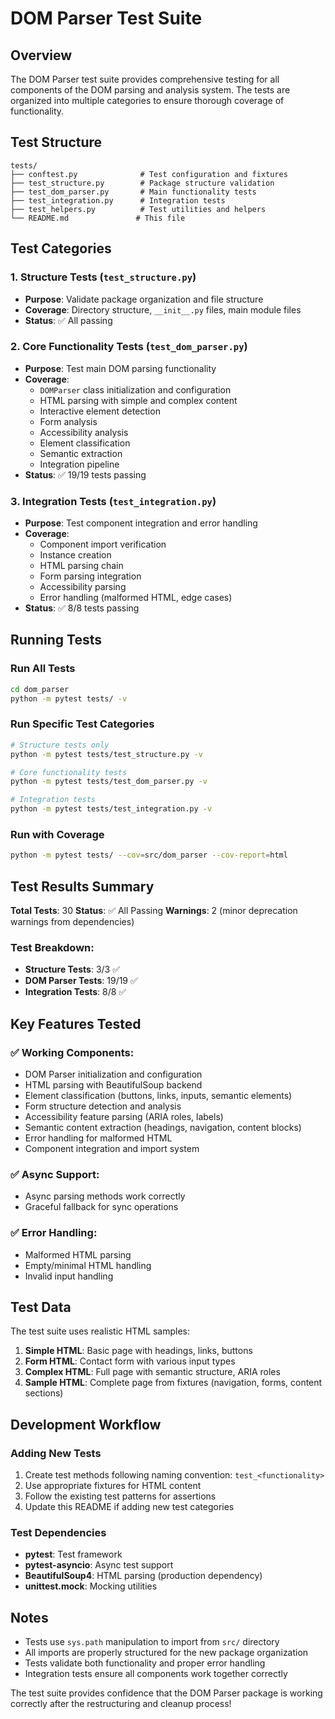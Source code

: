 # DOM Parser Test Suite

## Overview

The DOM Parser test suite provides comprehensive testing for all components of the DOM parsing and analysis system. The tests are organized into multiple categories to ensure thorough coverage of functionality.

## Test Structure

```
tests/
├── conftest.py              # Test configuration and fixtures
├── test_structure.py        # Package structure validation 
├── test_dom_parser.py       # Main functionality tests
├── test_integration.py      # Integration tests
├── test_helpers.py          # Test utilities and helpers
└── README.md               # This file
```

## Test Categories

### 1. Structure Tests (`test_structure.py`)
- **Purpose**: Validate package organization and file structure
- **Coverage**: Directory structure, `__init__.py` files, main module files
- **Status**: ✅ All passing

### 2. Core Functionality Tests (`test_dom_parser.py`)
- **Purpose**: Test main DOM parsing functionality
- **Coverage**:
  - `DOMParser` class initialization and configuration
  - HTML parsing with simple and complex content
  - Interactive element detection
  - Form analysis
  - Accessibility analysis
  - Element classification
  - Semantic extraction
  - Integration pipeline
- **Status**: ✅ 19/19 tests passing

### 3. Integration Tests (`test_integration.py`)
- **Purpose**: Test component integration and error handling  
- **Coverage**:
  - Component import verification
  - Instance creation
  - HTML parsing chain
  - Form parsing integration
  - Accessibility parsing
  - Error handling (malformed HTML, edge cases)
- **Status**: ✅ 8/8 tests passing

## Running Tests

### Run All Tests
```bash
cd dom_parser
python -m pytest tests/ -v
```

### Run Specific Test Categories
```bash
# Structure tests only
python -m pytest tests/test_structure.py -v

# Core functionality tests
python -m pytest tests/test_dom_parser.py -v

# Integration tests
python -m pytest tests/test_integration.py -v
```

### Run with Coverage
```bash
python -m pytest tests/ --cov=src/dom_parser --cov-report=html
```

## Test Results Summary

**Total Tests**: 30
**Status**: ✅ All Passing
**Warnings**: 2 (minor deprecation warnings from dependencies)

### Test Breakdown:
- **Structure Tests**: 3/3 ✅
- **DOM Parser Tests**: 19/19 ✅  
- **Integration Tests**: 8/8 ✅

## Key Features Tested

### ✅ **Working Components**:
- DOM Parser initialization and configuration
- HTML parsing with BeautifulSoup backend
- Element classification (buttons, links, inputs, semantic elements)
- Form structure detection and analysis
- Accessibility feature parsing (ARIA roles, labels)
- Semantic content extraction (headings, navigation, content blocks)
- Error handling for malformed HTML
- Component integration and import system

### ✅ **Async Support**:
- Async parsing methods work correctly
- Graceful fallback for sync operations

### ✅ **Error Handling**:
- Malformed HTML parsing
- Empty/minimal HTML handling
- Invalid input handling

## Test Data

The test suite uses realistic HTML samples:

1. **Simple HTML**: Basic page with headings, links, buttons
2. **Form HTML**: Contact form with various input types  
3. **Complex HTML**: Full page with semantic structure, ARIA roles
4. **Sample HTML**: Complete page from fixtures (navigation, forms, content sections)

## Development Workflow

### Adding New Tests
1. Create test methods following naming convention: `test_<functionality>`
2. Use appropriate fixtures for HTML content
3. Follow the existing test patterns for assertions
4. Update this README if adding new test categories

### Test Dependencies
- **pytest**: Test framework
- **pytest-asyncio**: Async test support  
- **BeautifulSoup4**: HTML parsing (production dependency)
- **unittest.mock**: Mocking utilities

## Notes

- Tests use `sys.path` manipulation to import from `src/` directory
- All imports are properly structured for the new package organization
- Tests validate both functionality and proper error handling
- Integration tests ensure all components work together correctly

The test suite provides confidence that the DOM Parser package is working correctly after the restructuring and cleanup process!